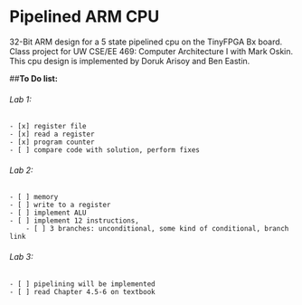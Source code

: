 # Pipelined ARM CPU
32-Bit ARM design for a 5 state pipelined cpu on the TinyFPGA Bx board.
Class project for UW CSE/EE 469: Computer Architecture I with Mark Oskin.
This cpu design is implemented by Doruk Arisoy and Ben Eastin.


##**To Do list:**
###### Lab 1:
    - [x] register file
    - [x] read a register
    - [x] program counter
    - [ ] compare code with solution, perform fixes
###### Lab 2:
    - [ ] memory
    - [ ] write to a register
    - [ ] implement ALU
    - [ ] implement 12 instructions,
        - [ ] 3 branches: unconditional, some kind of conditional, branch link
###### Lab 3:
    - [ ] pipelining will be implemented
    - [ ] read Chapter 4.5-6 on textbook
